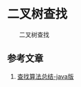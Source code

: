 #  二叉树查找

　　二叉树查找

## 参考文章

1. [查找算法总结-java版](https://blog.csdn.net/xushiyu1996818/article/details/90604118)

